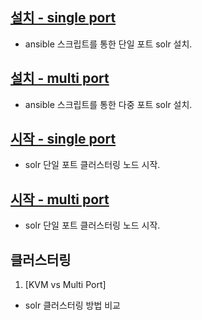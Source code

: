 ## [설치 - single port](./ansible_install/cloud/readme.md)
- ansible 스크립트를 통한 단일 포트 solr 설치.

## [설치 - multi port](./ansible_install/baremetal/readme.md)
- ansible 스크립트를 통한 다중 포트 solr 설치.

## [시작 - single port](single.md)
- solr 단일 포트 클러스터링 노드 시작.

## [시작 - multi port](baremetal.md)
- solr 단일 포트 클러스터링 노드 시작.

## 클러스터링
1) [KVM vs Multi Port]
- solr 클러스터링 방법 비교






